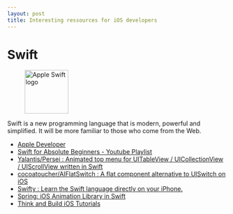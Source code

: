 ```yaml
---
layout: post
title: Interesting ressources for iOS developers
---
```

# Swift
<figure><img src="http://upload.wikimedia.org/wikipedia/en/4/43/Apple_Swift_Logo.png" height="100" width="100" alt="Apple Swift logo"></figure>    
Swift is a new programming language that is modern, powerful and simplified. It will be more familiar to those who come from the Web.
 
- [Apple Developer](https://developer.apple.com/swift/)
- [Swift for Absolute Beginners - Youtube Playlist](https://www.youtube.com/watch?v=t7xUvFs3cPI&list=UUuD-wbMZDn2C2_GwcMqterg)
- [Yalantis/Persei : Animated top menu for UITableView / UICollectionView / UIScrollView written in Swift](https://github.com/Yalantis/Persei)
- [cocoatoucher/AIFlatSwitch : A flat component alternative to UISwitch on iOS](https://github.com/cocoatoucher/AIFlatSwitch)
- [Swifty : Learn the Swift language directly on your iPhone.](https://itunes.apple.com/us/app/swifty-learn-to-code-in-swift!/id886315617?mt=8&ign-mpt=uo%3D4)
- [Spring: iOS Animation Library in Swift](https://github.com/mengto/spring)
- [Think and Build iOS Tutorials](http://www.thinkandbuild.it)  

 